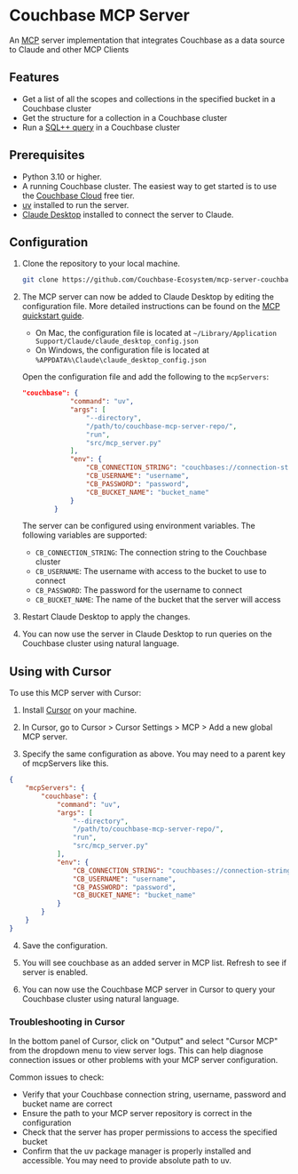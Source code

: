 # Couchbase MCP Server

An [MCP](https://modelcontextprotocol.io/) server implementation that integrates Couchbase as a data source to Claude and other MCP Clients

## Features

- Get a list of all the scopes and collections in the specified bucket in a Couchbase cluster
- Get the structure for a collection in a Couchbase cluster
- Run a [SQL++ query](https://www.couchbase.com/sqlplusplus/) in a Couchbase cluster

## Prerequisites

- Python 3.10 or higher.
- A running Couchbase cluster. The easiest way to get started is to use the [Couchbase Cloud](https://www.couchbase.com/products/cloud) free tier.
- [uv](https://docs.astral.sh/uv/) installed to run the server.
- [Claude Desktop](https://claude.ai/download) installed to connect the server to Claude.

## Configuration

1. Clone the repository to your local machine.

   ```bash
   git clone https://github.com/Couchbase-Ecosystem/mcp-server-couchbase.git
   ```

2. The MCP server can now be added to Claude Desktop by editing the configuration file. More detailed instructions can be found on the [MCP quickstart guide](https://modelcontextprotocol.io/quickstart/user).

   - On Mac, the configuration file is located at `~/Library/Application Support/Claude/claude_desktop_config.json`
   - On Windows, the configuration file is located at `%APPDATA%\Claude\claude_desktop_config.json`

   Open the configuration file and add the following to the `mcpServers`:

   ```json
   "couchbase": {
               "command": "uv",
               "args": [
                   "--directory",
                   "/path/to/couchbase-mcp-server-repo/",
                   "run",
                   "src/mcp_server.py"
               ],
               "env": {
                   "CB_CONNECTION_STRING": "couchbases://connection-string",
                   "CB_USERNAME": "username",
                   "CB_PASSWORD": "password",
                   "CB_BUCKET_NAME": "bucket_name"
               }
           }
   ```

   The server can be configured using environment variables. The following variables are supported:

   - `CB_CONNECTION_STRING`: The connection string to the Couchbase cluster
   - `CB_USERNAME`: The username with access to the bucket to use to connect
   - `CB_PASSWORD`: The password for the username to connect
   - `CB_BUCKET_NAME`: The name of the bucket that the server will access

3. Restart Claude Desktop to apply the changes.

4. You can now use the server in Claude Desktop to run queries on the Couchbase cluster using natural language.

## Using with Cursor

To use this MCP server with Cursor:

1. Install [Cursor](https://cursor.sh/) on your machine.

2. In Cursor, go to Cursor > Cursor Settings > MCP > Add a new global MCP server.

3. Specify the same configuration as above. You may need to a parent key of mcpServers like this.
```json
{
    "mcpServers": {
        "couchbase": {
            "command": "uv",
            "args": [
                "--directory",
                "/path/to/couchbase-mcp-server-repo/",
                "run",
                "src/mcp_server.py"
            ],
            "env": {
                "CB_CONNECTION_STRING": "couchbases://connection-string",
                "CB_USERNAME": "username",
                "CB_PASSWORD": "password",
                "CB_BUCKET_NAME": "bucket_name"
            }
        }
    }
}
```

4. Save the configuration.

5. You will see couchbase as an added server in MCP list. Refresh to see if server is enabled.

6. You can now use the Couchbase MCP server in Cursor to query your Couchbase cluster using natural language.

### Troubleshooting in Cursor

In the bottom panel of Cursor, click on "Output" and select "Cursor MCP" from the dropdown menu to view server logs. This can help diagnose connection issues or other problems with your MCP server configuration.

Common issues to check:
- Verify that your Couchbase connection string, username, password and bucket name are correct
- Ensure the path to your MCP server repository is correct in the configuration
- Check that the server has proper permissions to access the specified bucket
- Confirm that the uv package manager is properly installed and accessible. You may need to provide absolute path to uv.
